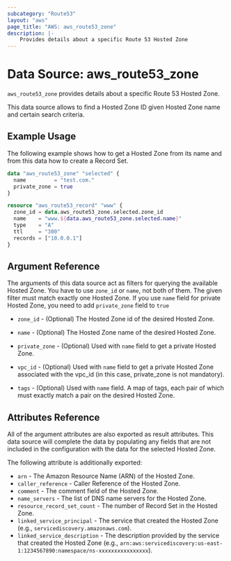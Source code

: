 ```yaml
---
subcategory: "Route53"
layout: "aws"
page_title: "AWS: aws_route53_zone"
description: |-
    Provides details about a specific Route 53 Hosted Zone
---
```


# Data Source: aws_route53_zone

`aws_route53_zone` provides details about a specific Route 53 Hosted Zone.

This data source allows to find a Hosted Zone ID given Hosted Zone name and certain search criteria.

## Example Usage

The following example shows how to get a Hosted Zone from its name and from this data how to create a Record Set.


```terraform
data "aws_route53_zone" "selected" {
  name         = "test.com."
  private_zone = true
}

resource "aws_route53_record" "www" {
  zone_id = data.aws_route53_zone.selected.zone_id
  name    = "www.${data.aws_route53_zone.selected.name}"
  type    = "A"
  ttl     = "300"
  records = ["10.0.0.1"]
}
```

## Argument Reference

The arguments of this data source act as filters for querying the available
Hosted Zone. You have to use `zone_id` or `name`, not both of them. The given filter must match exactly one
Hosted Zone. If you use `name` field for private Hosted Zone, you need to add `private_zone` field to `true`

* `zone_id` - (Optional) The Hosted Zone id of the desired Hosted Zone.

* `name` - (Optional) The Hosted Zone name of the desired Hosted Zone.
* `private_zone` - (Optional) Used with `name` field to get a private Hosted Zone.
* `vpc_id` - (Optional) Used with `name` field to get a private Hosted Zone associated with the vpc_id (in this case, private_zone is not mandatory).
* `tags` - (Optional) Used with `name` field. A map of tags, each pair of which must exactly match a pair on the desired Hosted Zone.

## Attributes Reference

All of the argument attributes are also exported as
result attributes. This data source will complete the data by populating
any fields that are not included in the configuration with the data for
the selected Hosted Zone.

The following attribute is additionally exported:

* `arn` - The Amazon Resource Name (ARN) of the Hosted Zone.
* `caller_reference` - Caller Reference of the Hosted Zone.
* `comment` - The comment field of the Hosted Zone.
* `name_servers` - The list of DNS name servers for the Hosted Zone.
* `resource_record_set_count` - The number of Record Set in the Hosted Zone.
* `linked_service_principal` - The service that created the Hosted Zone (e.g., `servicediscovery.amazonaws.com`).
* `linked_service_description` - The description provided by the service that created the Hosted Zone (e.g., `arn:aws:servicediscovery:us-east-1:1234567890:namespace/ns-xxxxxxxxxxxxxxxx`).
